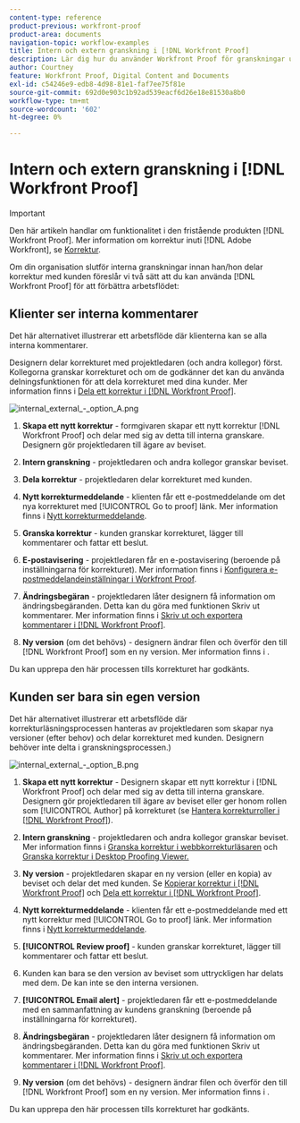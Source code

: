 ```yaml
---
content-type: reference
product-previous: workfront-proof
product-area: documents
navigation-topic: workflow-examples
title: Intern och extern granskning i [!DNL Workfront Proof]
description: Lär dig hur du använder Workfront Proof för granskningar utanför organisationen.
author: Courtney
feature: Workfront Proof, Digital Content and Documents
exl-id: c54246e9-edb8-4d98-81e1-faf7ee75f81e
source-git-commit: 692d0e903c1b92ad539eacf6d26e18e81530a8b0
workflow-type: tm+mt
source-wordcount: '602'
ht-degree: 0%

---
```


# Intern och extern granskning i [!DNL Workfront Proof]

>[!IMPORTANT]
>
>Den här artikeln handlar om funktionalitet i den fristående produkten [!DNL Workfront Proof]. Mer information om korrektur inuti [!DNL Adobe Workfront], se [Korrektur](../../../review-and-approve-work/proofing/proofing.md).

Om din organisation slutför interna granskningar innan han/hon delar korrektur med kunden föreslår vi två sätt att du kan använda [!DNL Workfront Proof] för att förbättra arbetsflödet:

## Klienter ser interna kommentarer

Det här alternativet illustrerar ett arbetsflöde där klienterna kan se alla interna kommentarer.

Designern delar korrekturet med projektledaren (och andra kollegor) först. Kollegorna granskar korrekturet och om de godkänner det kan du använda delningsfunktionen för att dela korrekturet med dina kunder. Mer information finns i [Dela ett korrektur i [!DNL Workfront Proof]](../../../workfront-proof/wp-work-proofsfiles/share-proofs-and-files/share-proof.md).

![internal_external_-_option_A.png](assets/internal-external---option-a-350x86.png)

1. **Skapa ett nytt korrektur** - formgivaren skapar ett nytt korrektur [!DNL Workfront Proof] och delar med sig av detta till interna granskare. Designern gör projektledaren till ägare av beviset.
1. **Intern granskning** - projektledaren och andra kollegor granskar beviset.
1. **Dela korrektur** - projektledaren delar korrekturet med kunden.
1. **Nytt korrekturmeddelande** - klienten får ett e-postmeddelande om det nya korrekturet med [!UICONTROL Go to proof] länk. Mer information finns i [Nytt korrekturmeddelande](../../../workfront-proof/wp-emailsntfctns/proof-notifications-and-reminders/new-proof-email.md).

1. **Granska korrektur** - kunden granskar korrekturet, lägger till kommentarer och fattar ett beslut.
1. **E-postavisering** - projektledaren får en e-postavisering (beroende på inställningarna för korrekturet). Mer information finns i [Konfigurera e-postmeddelandeinställningar i Workfront Proof](../../../workfront-proof/wp-emailsntfctns/email-alerts/config-email-notification-settings-wp.md).

1. **Ändringsbegäran** - projektledaren låter designern få information om ändringsbegäranden. Detta kan du göra med funktionen Skriv ut kommentarer. Mer information finns i [Skriv ut och exportera kommentarer i [!DNL Workfront Proof]](../../../workfront-proof/wp-work-proofsfiles/organize-your-work/print-and-export-comments.md).

1. **Ny version** (om det behövs) - designern ändrar filen och överför den till [!DNL Workfront Proof] som en ny version. Mer information finns i .

Du kan upprepa den här processen tills korrekturet har godkänts.

## Kunden ser bara sin egen version

Det här alternativet illustrerar ett arbetsflöde där korrekturläsningsprocessen hanteras av projektledaren som skapar nya versioner (efter behov) och delar korrekturet med kunden. Designern behöver inte delta i granskningsprocessen.)

![internal_external_-_option_B.png](assets/internal-external---option-b-350x86.png)

1. **Skapa ett nytt korrektur** - Designern skapar ett nytt korrektur i [!DNL Workfront Proof] och delar med sig av detta till interna granskare. Designern gör projektledaren till ägare av beviset eller ger honom rollen som [!UICONTROL Author] på korrekturet (se [Hantera korrekturroller i [!DNL Workfront Proof]](../../../workfront-proof/wp-work-proofsfiles/share-proofs-and-files/manage-proof-roles.md)).

1. **Intern granskning** - projektledaren och andra kollegor granskar beviset. Mer information finns i [Granska korrektur i webbkorrekturläsaren](https://support.workfront.com/hc/en-us/sections/115000275214-Reviewing-Proofs-in-the-Web-Proofing-Viewer) och [Granska korrektur i Desktop Proofing Viewer.](https://support.workfront.com/hc/en-us/sections/360000686434-Reviewing-Proofs-in-the-Desktop-Proofing-Viewer)

1. **Ny version** - projektledaren skapar en ny version (eller en kopia) av beviset och delar det med kunden. Se [Kopierar korrektur i [!DNL Workfront Proof]](../../../workfront-proof/wp-work-proofsfiles/create-proofs-and-files/copy-proofs.md) och [Dela ett korrektur i [!DNL Workfront Proof]](../../../workfront-proof/wp-work-proofsfiles/share-proofs-and-files/share-proof.md).

1. **Nytt korrekturmeddelande** - klienten får ett e-postmeddelande med ett nytt korrektur med [!UICONTROL Go to proof] länk. Mer information finns i [Nytt korrekturmeddelande](../../../workfront-proof/wp-emailsntfctns/proof-notifications-and-reminders/new-proof-email.md).

1. **[!UICONTROL Review proof]** - kunden granskar korrekturet, lägger till kommentarer och fattar ett beslut.
1. Kunden kan bara se den version av beviset som uttryckligen har delats med dem. De kan inte se den interna versionen.
1. **[!UICONTROL Email alert]** - projektledaren får ett e-postmeddelande med en sammanfattning av kundens granskning (beroende på inställningarna för korrekturet).
1. **Ändringsbegäran** - projektledaren låter designern få information om ändringsbegäranden. Detta kan du göra med funktionen Skriv ut kommentarer. Mer information finns i [Skriv ut och exportera kommentarer i [!DNL Workfront Proof]](../../../workfront-proof/wp-work-proofsfiles/organize-your-work/print-and-export-comments.md).

1. **Ny version** (om det behövs) - designern ändrar filen och överför den till [!DNL Workfront Proof] som en ny version. Mer information finns i .

Du kan upprepa den här processen tills korrekturet har godkänts.
